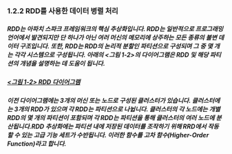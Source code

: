 ### 1.2.2 RDD를 사용한 데이터 병렬 처리

##### RDD는 아파치 스파크 프레임워크의 핵심 추상화입니다. RDD는 일반적으로 프로그래밍 언어에서 발견되지만 단 하나가 아닌 여러 머신의 메모리에 상주하는 모든 종류의 불변 데이터 구조입니다. 또한, RDD는 RDD의 논리적 분할인 파티션으로 구성되며 그 중 몇 개는 각각 시스템으로 구성됩니다. 아래의 <그림 1-2>의 다이어그램은 RDD 및 해당 파티션의 개념을 설명하는 데 도움이 됩니다.

##### [<그림 1-2> RDD 다이어그램](../images/DC-02.png)


##### 이전 다이어그램에는 3개의 머신 또는 노드로 구성된 클러스터가 있습니다. 클러스터에는 3개의 RDD가 있으며 각 RDD는 파티션으로 나뉩니다. 클러스터의 각 노드에는 개별 RDD의 몇 개의 파티션이 포함되며 각 RDD는 파티션을 통해 클러스터의 여러 노드에 분산됩니다.RDD 추상화에는 파티션 내에 저장된 데이터를 조작하기 위해 RRD에서 작동할 수 있는 고급 기능 세트가 수반됩니다. 이러한 함수를 고차 함수(Higher-Order Function)라고 합니다.
